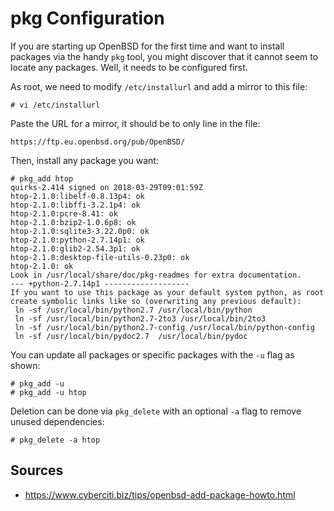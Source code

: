 # pkg Configuration

If you are starting up OpenBSD for the first time and want to install packages via the handy `pkg` tool, you might discover that it cannot seem to locate any packages. Well, it needs to be configured first.

As root, we need to modify `/etc/installurl` and add a mirror to this file:

```
# vi /etc/installurl

```

Paste the URL for a mirror, it should be to only line in the file:

```
https://ftp.eu.openbsd.org/pub/OpenBSD/
```

Then, install any package you want:

```
# pkg_add htop
quirks-2.414 signed on 2018-03-29T09:01:59Z
htop-2.1.0:libelf-0.8.13p4: ok
htop-2.1.0:libffi-3.2.1p4: ok
htop-2.1.0:pcre-8.41: ok
htop-2.1.0:bzip2-1.0.6p8: ok
htop-2.1.0:sqlite3-3.22.0p0: ok
htop-2.1.0:python-2.7.14p1: ok
htop-2.1.0:glib2-2.54.3p1: ok
htop-2.1.0:desktop-file-utils-0.23p0: ok
htop-2.1.0: ok
Look in /usr/local/share/doc/pkg-readmes for extra documentation.
--- +python-2.7.14p1 -------------------
If you want to use this package as your default system python, as root
create symbolic links like so (overwriting any previous default):
 ln -sf /usr/local/bin/python2.7 /usr/local/bin/python
 ln -sf /usr/local/bin/python2.7-2to3 /usr/local/bin/2to3
 ln -sf /usr/local/bin/python2.7-config /usr/local/bin/python-config
 ln -sf /usr/local/bin/pydoc2.7  /usr/local/bin/pydoc
```

You can update all packages or specific packages with the `-u` flag as shown:

```
# pkg_add -u
# pkg_add -u htop
```

Deletion can be done via `pkg_delete` with an optional `-a` flag to remove unused dependencies:

```
# pkg_delete -a htop
```

## Sources
* https://www.cyberciti.biz/tips/openbsd-add-package-howto.html